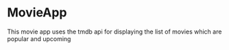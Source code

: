 # MovieApp
This movie app uses the tmdb api for displaying the list of movies which are popular and upcoming
